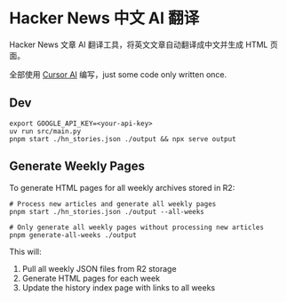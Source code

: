 # Hacker News 中文 AI 翻译

Hacker News 文章 AI 翻译工具，将英文文章自动翻译成中文并生成 HTML 页面。

全部使用 [Cursor AI](https://www.cursor.com/) 编写，just some code only written once.

## Dev

```shell
export GOOGLE_API_KEY=<your-api-key>
uv run src/main.py
pnpm start ./hn_stories.json ./output && npx serve output
```

## Generate Weekly Pages

To generate HTML pages for all weekly archives stored in R2:

```shell
# Process new articles and generate all weekly pages
pnpm start ./hn_stories.json ./output --all-weeks

# Only generate all weekly pages without processing new articles
pnpm generate-all-weeks ./output
```

This will:

1. Pull all weekly JSON files from R2 storage
2. Generate HTML pages for each week
3. Update the history index page with links to all weeks
